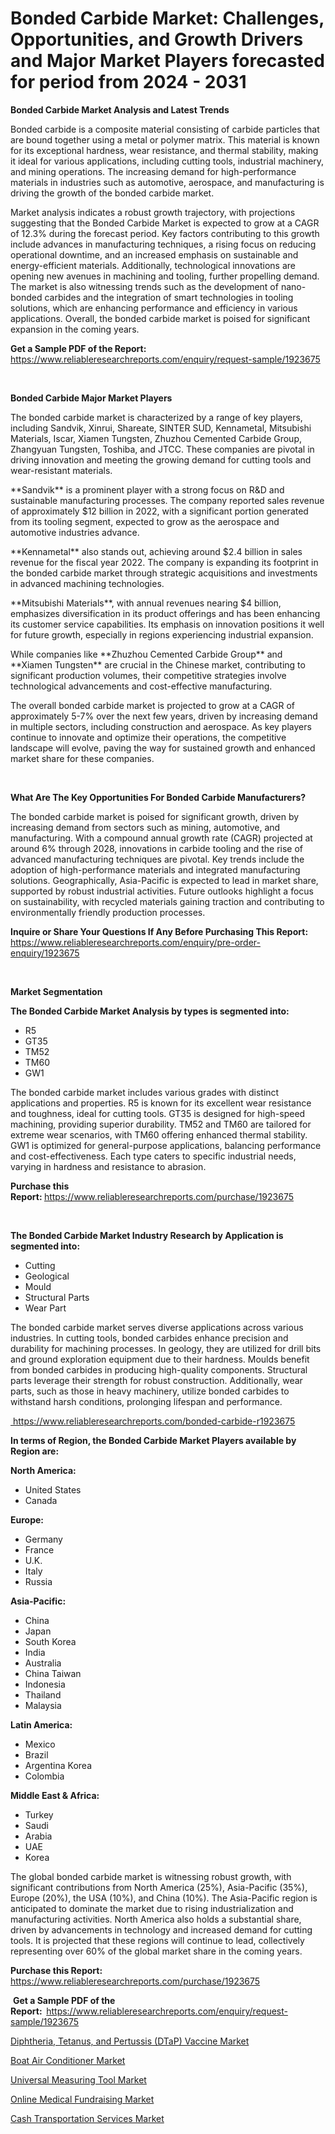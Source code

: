 <p><h1>Bonded Carbide Market: Challenges, Opportunities, and Growth Drivers and Major Market Players forecasted for period from 2024 - 2031</h1></p><p><strong>Bonded Carbide Market Analysis and Latest Trends</strong></p>
<p><p>Bonded carbide is a composite material consisting of carbide particles that are bound together using a metal or polymer matrix. This material is known for its exceptional hardness, wear resistance, and thermal stability, making it ideal for various applications, including cutting tools, industrial machinery, and mining operations. The increasing demand for high-performance materials in industries such as automotive, aerospace, and manufacturing is driving the growth of the bonded carbide market.</p><p>Market analysis indicates a robust growth trajectory, with projections suggesting that the Bonded Carbide Market is expected to grow at a CAGR of 12.3% during the forecast period. Key factors contributing to this growth include advances in manufacturing techniques, a rising focus on reducing operational downtime, and an increased emphasis on sustainable and energy-efficient materials. Additionally, technological innovations are opening new avenues in machining and tooling, further propelling demand. The market is also witnessing trends such as the development of nano-bonded carbides and the integration of smart technologies in tooling solutions, which are enhancing performance and efficiency in various applications. Overall, the bonded carbide market is poised for significant expansion in the coming years.</p></p>
<p><strong>Get a Sample PDF of the Report:&nbsp;</strong> <a href="https://www.reliableresearchreports.com/enquiry/request-sample/1923675?utm_campaign=34&utm_medium=2&utm_source=Github&utm_content=ia&utm_term=24102024&utm_id=bonded-carbide">https://www.reliableresearchreports.com/enquiry/request-sample/1923675</a></p>
<p>&nbsp;</p>
<p><strong>Bonded Carbide Major Market Players</strong></p>
<p><p>The bonded carbide market is characterized by a range of key players, including Sandvik, Xinrui, Shareate, SINTER SUD, Kennametal, Mitsubishi Materials, Iscar, Xiamen Tungsten, Zhuzhou Cemented Carbide Group, Zhangyuan Tungsten, Toshiba, and JTCC. These companies are pivotal in driving innovation and meeting the growing demand for cutting tools and wear-resistant materials.</p><p>**Sandvik** is a prominent player with a strong focus on R&D and sustainable manufacturing processes. The company reported sales revenue of approximately $12 billion in 2022, with a significant portion generated from its tooling segment, expected to grow as the aerospace and automotive industries advance.</p><p>**Kennametal** also stands out, achieving around $2.4 billion in sales revenue for the fiscal year 2022. The company is expanding its footprint in the bonded carbide market through strategic acquisitions and investments in advanced machining technologies.</p><p>**Mitsubishi Materials**, with annual revenues nearing $4 billion, emphasizes diversification in its product offerings and has been enhancing its customer service capabilities. Its emphasis on innovation positions it well for future growth, especially in regions experiencing industrial expansion.</p><p>While companies like **Zhuzhou Cemented Carbide Group** and **Xiamen Tungsten** are crucial in the Chinese market, contributing to significant production volumes, their competitive strategies involve technological advancements and cost-effective manufacturing.</p><p>The overall bonded carbide market is projected to grow at a CAGR of approximately 5-7% over the next few years, driven by increasing demand in multiple sectors, including construction and aerospace. As key players continue to innovate and optimize their operations, the competitive landscape will evolve, paving the way for sustained growth and enhanced market share for these companies.</p></p>
<p>&nbsp;</p>
<p><strong>What Are The Key Opportunities For Bonded Carbide Manufacturers?</strong></p>
<p><p>The bonded carbide market is poised for significant growth, driven by increasing demand from sectors such as mining, automotive, and manufacturing. With a compound annual growth rate (CAGR) projected at around 6% through 2028, innovations in carbide tooling and the rise of advanced manufacturing techniques are pivotal. Key trends include the adoption of high-performance materials and integrated manufacturing solutions. Geographically, Asia-Pacific is expected to lead in market share, supported by robust industrial activities. Future outlooks highlight a focus on sustainability, with recycled materials gaining traction and contributing to environmentally friendly production processes.</p></p>
<p><strong>Inquire or Share Your Questions If Any Before Purchasing This Report:</strong> <a href="https://www.reliableresearchreports.com/enquiry/pre-order-enquiry/1923675?utm_campaign=34&utm_medium=2&utm_source=Github&utm_content=ia&utm_term=24102024&utm_id=bonded-carbide">https://www.reliableresearchreports.com/enquiry/pre-order-enquiry/1923675</a></p>
<p>&nbsp;</p>
<p><strong>Market Segmentation</strong></p>
<p><strong>The Bonded Carbide Market Analysis by types is segmented into:</strong></p>
<p><ul><li>R5</li><li>GT35</li><li>TM52</li><li>TM60</li><li>GW1</li></ul></p>
<p><p>The bonded carbide market includes various grades with distinct applications and properties. R5 is known for its excellent wear resistance and toughness, ideal for cutting tools. GT35 is designed for high-speed machining, providing superior durability. TM52 and TM60 are tailored for extreme wear scenarios, with TM60 offering enhanced thermal stability. GW1 is optimized for general-purpose applications, balancing performance and cost-effectiveness. Each type caters to specific industrial needs, varying in hardness and resistance to abrasion.</p></p>
<p><strong>Purchase this Report:&nbsp;</strong><a href="https://www.reliableresearchreports.com/purchase/1923675?utm_campaign=34&utm_medium=2&utm_source=Github&utm_content=ia&utm_term=24102024&utm_id=bonded-carbide">https://www.reliableresearchreports.com/purchase/1923675</a></p>
<p>&nbsp;</p>
<p><strong>The Bonded Carbide Market Industry Research by Application is segmented into:</strong></p>
<p><ul><li>Cutting</li><li>Geological</li><li>Mould</li><li>Structural Parts</li><li>Wear Part</li></ul></p>
<p><p>The bonded carbide market serves diverse applications across various industries. In cutting tools, bonded carbides enhance precision and durability for machining processes. In geology, they are utilized for drill bits and ground exploration equipment due to their hardness. Moulds benefit from bonded carbides in producing high-quality components. Structural parts leverage their strength for robust construction. Additionally, wear parts, such as those in heavy machinery, utilize bonded carbides to withstand harsh conditions, prolonging lifespan and performance.</p></p>
<p><a href="https://www.reliableresearchreports.com/bonded-carbide-r1923675?utm_campaign=34&utm_medium=2&utm_source=Github&utm_content=ia&utm_term=24102024&utm_id=bonded-carbide">&nbsp;https://www.reliableresearchreports.com/bonded-carbide-r1923675</a></p>
<p><strong>In terms of Region, the Bonded Carbide Market Players available by Region are:</strong></p>
<p>
    <p> <strong> North America: </strong>
        <ul>
            <li>United States</li>
            <li>Canada</li>
        </ul>
        </p> 
    <p> <strong> Europe: </strong>
        <ul>
            <li>Germany</li>
            <li>France</li>
            <li>U.K.</li>
            <li>Italy</li>
            <li>Russia</li>
        </ul>
        </p> 
    <p> <strong> Asia-Pacific: </strong>
        <ul>
            <li>China</li>
            <li>Japan</li>
            <li>South Korea</li>
            <li>India</li>
            <li>Australia</li>
            <li>China Taiwan</li>
            <li>Indonesia</li>
            <li>Thailand</li>
            <li>Malaysia</li>
        </ul>
        </p> 
    <p> <strong> Latin America: </strong>
        <ul>
            <li>Mexico</li>
            <li>Brazil</li>
            <li>Argentina Korea</li>
            <li>Colombia</li>
        </ul>
        </p> 
    <p> <strong> Middle East & Africa: </strong>
        <ul>
            <li>Turkey</li>
            <li>Saudi</li>
            <li>Arabia</li>
            <li>UAE</li>
            <li>Korea</li>
        </ul>
    </p>
    </p>
<p><p>The global bonded carbide market is witnessing robust growth, with significant contributions from North America (25%), Asia-Pacific (35%), Europe (20%), the USA (10%), and China (10%). The Asia-Pacific region is anticipated to dominate the market due to rising industrialization and manufacturing activities. North America also holds a substantial share, driven by advancements in technology and increased demand for cutting tools. It is projected that these regions will continue to lead, collectively representing over 60% of the global market share in the coming years.</p></p>
<p><strong>Purchase this Report: </strong><a href="https://www.reliableresearchreports.com/purchase/1923675?utm_campaign=34&utm_medium=2&utm_source=Github&utm_content=ia&utm_term=24102024&utm_id=bonded-carbide">https://www.reliableresearchreports.com/purchase/1923675</a></p>
<p>&nbsp;<strong>Get a Sample PDF of the Report:&nbsp;&nbsp;</strong><a href="https://www.reliableresearchreports.com/enquiry/request-sample/1923675?utm_campaign=34&utm_medium=2&utm_source=Github&utm_content=ia&utm_term=24102024&utm_id=bonded-carbide">https://www.reliableresearchreports.com/enquiry/request-sample/1923675</a></p>
<p><strong></strong></p>
<p><p><a href="https://github.com/kaufmannDavid16/Market-Research-Report-List-1/blob/main/diphtheria-tetanus-and-pertussis-dtap-vaccine-market.md?utm_campaign=34&utm_medium=2&utm_source=Github&utm_content=ia&utm_term=24102024&utm_id=bonded-carbide">Diphtheria, Tetanus, and Pertussis (DTaP) Vaccine Market</a></p><p><a href="https://issuu.com/reportprime-2/docs/boat-air-conditioner-market-size-20_4282ef1b5a7165?utm_campaign=34&utm_medium=2&utm_source=Github&utm_content=ia&utm_term=24102024&utm_id=bonded-carbide">Boat Air Conditioner Market</a></p><p><a href="https://issuu.com/reportprime-2/docs/universal-measuring-tool-market-siz_e420248aeb4843?utm_campaign=34&utm_medium=2&utm_source=Github&utm_content=ia&utm_term=24102024&utm_id=bonded-carbide">Universal Measuring Tool Market</a></p><p><a href="https://www.linkedin.com/pulse/online-medical-fundraising-market-forecasts-trends-impact-analysis-loalc?utm_campaign=34&utm_medium=2&utm_source=Github&utm_content=ia&utm_term=24102024&utm_id=bonded-carbide">Online Medical Fundraising Market</a></p><p><a href="https://www.linkedin.com/pulse/cash-transportation-services-industry-sector-new-technologies-osnwc?utm_campaign=34&utm_medium=2&utm_source=Github&utm_content=ia&utm_term=24102024&utm_id=bonded-carbide">Cash Transportation Services Market</a></p></p>